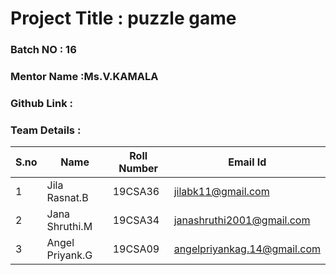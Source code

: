 # Project Title :  puzzle game
### Batch NO : 16
### Mentor Name :Ms.V.KAMALA 
### Github Link : 
### Team Details :
| S.no  | Name  | Roll Number  | Email Id  |
|-------|-------|--------------|-----------|
| 1  |Jila Rasnat.B  | 19CSA36 | jilabk11@gmail.com  |
|  2 |  Jana Shruthi.M | 19CSA34  |janashruthi2001@gmail.com   |
| 3  | Angel Priyank.G  | 19CSA09  |angelpriyankag.14@gmail.com   |

